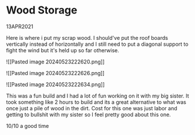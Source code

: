 
# Wood Storage

13APR2021

Here is where i put my scrap wood. I should've put the roof boards vertically instead of horizontally and I still need to put a diagonal support to fight the wind but it's held up so far otherwise.

![[Pasted image 20240523222620.png]]

![[Pasted image 20240523222626.png]]

![[Pasted image 20240523222634.png]]

This was a fun build and I had a lot of fun working on it with my big sister. It took something like 2 hours to build and its a great alternative to what was once just a pile of wood in the dirt. Cost for this one was just labor and getting to bullshit with my sister so I feel pretty good about this one.

10/10 a good time